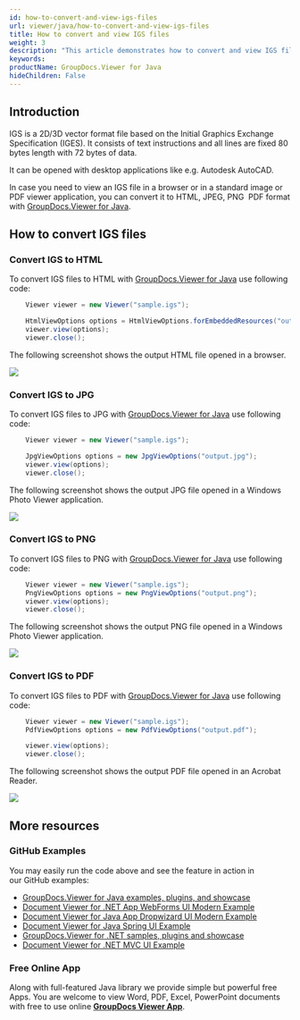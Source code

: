 ```yaml
---
id: how-to-convert-and-view-igs-files
url: viewer/java/how-to-convert-and-view-igs-files
title: How to convert and view IGS files
weight: 3
description: "This article demonstrates how to convert and view IGS files with GroupDocs.Viewer within your Java applications."
keywords: 
productName: GroupDocs.Viewer for Java
hideChildren: False
---
```

## Introduction

IGS is a 2D/3D vector format file based on the Initial Graphics Exchange Specification (IGES). It consists of text instructions and all lines are fixed 80 bytes length with 72 bytes of data.

It can be opened with desktop applications like e.g. Autodesk AutoCAD.

In case you need to view an IGS file in a browser or in a standard image or PDF viewer application, you can convert it to HTML, JPEG, PNG  PDF format with [GroupDocs.Viewer for Java](https://products.groupdocs.com/viewer/java). 

## How to convert IGS files

### Convert IGS to HTML

To convert IGS files to HTML with [GroupDocs.Viewer for Java](https://products.groupdocs.com/viewer/java) use following code:

```java
    Viewer viewer = new Viewer("sample.igs");

    HtmlViewOptions options = HtmlViewOptions.forEmbeddedResources("output.html");
    viewer.view(options);
    viewer.close();
```

The following screenshot shows the output HTML file opened in a browser.

![](viewer/java/images/how-to-convert-and-view-igs-files.png)

### Convert IGS to JPG

To convert IGS files to JPG with [GroupDocs.Viewer for Java](https://products.groupdocs.com/viewer/java) use following code: 

```java
    Viewer viewer = new Viewer("sample.igs");

    JpgViewOptions options = new JpgViewOptions("output.jpg");
    viewer.view(options);
    viewer.close();
```

The following screenshot shows the output JPG file opened in a Windows Photo Viewer application.

![](viewer/java/images/how-to-convert-and-view-igs-files_1.png)

### Convert IGS to PNG

To convert IGS files to PNG with [GroupDocs.Viewer for Java](https://products.groupdocs.com/viewer/java) use following code: 

```java
    Viewer viewer = new Viewer("sample.igs");
    PngViewOptions options = new PngViewOptions("output.png");
    viewer.view(options);
    viewer.close();
```

The following screenshot shows the output PNG file opened in a Windows Photo Viewer application.

![](viewer/java/images/how-to-convert-and-view-igs-files_2.png)

### Convert IGS to PDF

To convert IGS files to PDF with [GroupDocs.Viewer for Java](https://products.groupdocs.com/viewer/java) use following code: 

```java
    Viewer viewer = new Viewer("sample.igs");
    PdfViewOptions options = new PdfViewOptions("output.pdf");

    viewer.view(options);
    viewer.close();
```

The following screenshot shows the output PDF file opened in an Acrobat Reader.

![](viewer/java/images/how-to-convert-and-view-igs-files_3.png)

## More resources
### GitHub Examples
You may easily run the code above and see the feature in action in our GitHub examples:
*   [GroupDocs.Viewer for Java examples, plugins, and showcase](https://github.com/groupdocs-viewer/GroupDocs.Viewer-for-Java)
*   [Document Viewer for .NET App WebForms UI Modern Example](https://github.com/groupdocs-viewer/GroupDocs.Viewer-for-Java-WebForms)    
*   [Document Viewer for Java App Dropwizard UI Modern Example](https://github.com/groupdocs-viewer/GroupDocs.Viewer-for-Java-Dropwizard)    
*   [Document Viewer for Java Spring UI Example](https://github.com/groupdocs-viewer/GroupDocs.Viewer-for-Java-Spring)
*   [GroupDocs.Viewer for .NET samples, plugins and showcase](https://github.com/groupdocs-viewer/GroupDocs.Viewer-for-.NET)
*   [Document Viewer for .NET MVC UI Example](https://github.com/groupdocs-viewer/GroupDocs.Viewer-for-Java-MVC)     

### Free Online App
Along with full-featured Java library we provide simple but powerful free Apps.
You are welcome to view Word, PDF, Excel, PowerPoint documents with free to use online **[GroupDocs Viewer App](https://products.groupdocs.app/viewer)**.
